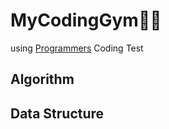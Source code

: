 # MyCodingGym🏋🏽

using [Programmers](https://programmers.co.kr/) Coding Test

## Algorithm 
## Data Structure
